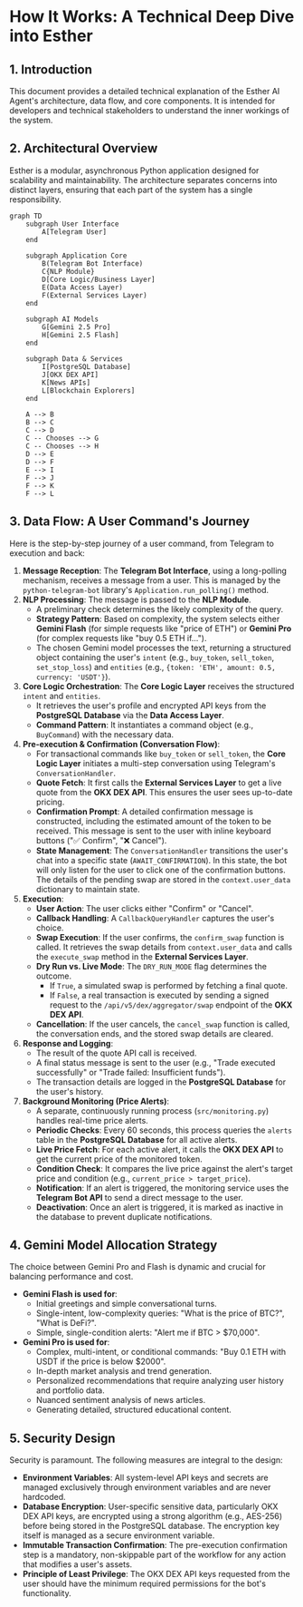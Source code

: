 # How It Works: A Technical Deep Dive into Esther

## 1. Introduction
This document provides a detailed technical explanation of the Esther AI Agent's architecture, data flow, and core components. It is intended for developers and technical stakeholders to understand the inner workings of the system.

## 2. Architectural Overview
Esther is a modular, asynchronous Python application designed for scalability and maintainability. The architecture separates concerns into distinct layers, ensuring that each part of the system has a single responsibility.

```mermaid
graph TD
    subgraph User Interface
        A[Telegram User]
    end

    subgraph Application Core
        B(Telegram Bot Interface)
        C{NLP Module}
        D[Core Logic/Business Layer]
        E(Data Access Layer)
        F(External Services Layer)
    end

    subgraph AI Models
        G[Gemini 2.5 Pro]
        H[Gemini 2.5 Flash]
    end

    subgraph Data & Services
        I[PostgreSQL Database]
        J[OKX DEX API]
        K[News APIs]
        L[Blockchain Explorers]
    end

    A --> B
    B --> C
    C --> D
    C -- Chooses --> G
    C -- Chooses --> H
    D --> E
    D --> F
    E --> I
    F --> J
    F --> K
    F --> L
```

## 3. Data Flow: A User Command's Journey

Here is the step-by-step journey of a user command, from Telegram to execution and back:

1.  **Message Reception**: The **Telegram Bot Interface**, using a long-polling mechanism, receives a message from a user. This is managed by the `python-telegram-bot` library's `Application.run_polling()` method.
2.  **NLP Processing**: The message is passed to the **NLP Module**.
    *   A preliminary check determines the likely complexity of the query.
    *   **Strategy Pattern**: Based on complexity, the system selects either **Gemini Flash** (for simple requests like "price of ETH") or **Gemini Pro** (for complex requests like "buy 0.5 ETH if...").
    *   The chosen Gemini model processes the text, returning a structured object containing the user's `intent` (e.g., `buy_token`, `sell_token`, `set_stop_loss`) and `entities` (e.g., `{token: 'ETH', amount: 0.5, currency: 'USDT'}`).
3.  **Core Logic Orchestration**: The **Core Logic Layer** receives the structured `intent` and `entities`.
    *   It retrieves the user's profile and encrypted API keys from the **PostgreSQL Database** via the **Data Access Layer**.
    *   **Command Pattern**: It instantiates a command object (e.g., `BuyCommand`) with the necessary data.
4.  **Pre-execution & Confirmation (Conversation Flow)**:
    *   For transactional commands like `buy_token` or `sell_token`, the **Core Logic Layer** initiates a multi-step conversation using Telegram's `ConversationHandler`.
    *   **Quote Fetch**: It first calls the **External Services Layer** to get a live quote from the **OKX DEX API**. This ensures the user sees up-to-date pricing.
    *   **Confirmation Prompt**: A detailed confirmation message is constructed, including the estimated amount of the token to be received. This message is sent to the user with inline keyboard buttons ("✅ Confirm", "❌ Cancel").
    *   **State Management**: The `ConversationHandler` transitions the user's chat into a specific state (`AWAIT_CONFIRMATION`). In this state, the bot will only listen for the user to click one of the confirmation buttons. The details of the pending swap are stored in the `context.user_data` dictionary to maintain state.
5.  **Execution**:
    *   **User Action**: The user clicks either "Confirm" or "Cancel".
    *   **Callback Handling**: A `CallbackQueryHandler` captures the user's choice.
    *   **Swap Execution**: If the user confirms, the `confirm_swap` function is called. It retrieves the swap details from `context.user_data` and calls the `execute_swap` method in the **External Services Layer**.
    *   **Dry Run vs. Live Mode**: The `DRY_RUN_MODE` flag determines the outcome.
        *   If `True`, a simulated swap is performed by fetching a final quote.
        *   If `False`, a real transaction is executed by sending a signed request to the `/api/v5/dex/aggregator/swap` endpoint of the **OKX DEX API**.
    *   **Cancellation**: If the user cancels, the `cancel_swap` function is called, the conversation ends, and the stored swap details are cleared.
6.  **Response and Logging**:
    *   The result of the quote API call is received.
    *   A final status message is sent to the user (e.g., "Trade executed successfully" or "Trade failed: Insufficient funds").
    *   The transaction details are logged in the **PostgreSQL Database** for the user's history.
7.  **Background Monitoring (Price Alerts)**:
    *   A separate, continuously running process (`src/monitoring.py`) handles real-time price alerts.
    *   **Periodic Checks**: Every 60 seconds, this process queries the `alerts` table in the **PostgreSQL Database** for all active alerts.
    *   **Live Price Fetch**: For each active alert, it calls the **OKX DEX API** to get the current price of the monitored token.
    *   **Condition Check**: It compares the live price against the alert's target price and condition (e.g., `current_price > target_price`).
    *   **Notification**: If an alert is triggered, the monitoring service uses the **Telegram Bot API** to send a direct message to the user.
    *   **Deactivation**: Once an alert is triggered, it is marked as inactive in the database to prevent duplicate notifications.

## 4. Gemini Model Allocation Strategy
The choice between Gemini Pro and Flash is dynamic and crucial for balancing performance and cost.

-   **Gemini Flash is used for**:
    -   Initial greetings and simple conversational turns.
    -   Single-intent, low-complexity queries: "What is the price of BTC?", "What is DeFi?".
    -   Simple, single-condition alerts: "Alert me if BTC > $70,000".
-   **Gemini Pro is used for**:
    -   Complex, multi-intent, or conditional commands: "Buy 0.1 ETH with USDT if the price is below $2000".
    -   In-depth market analysis and trend generation.
    -   Personalized recommendations that require analyzing user history and portfolio data.
    -   Nuanced sentiment analysis of news articles.
    -   Generating detailed, structured educational content.

## 5. Security Design
Security is paramount. The following measures are integral to the design:
-   **Environment Variables**: All system-level API keys and secrets are managed exclusively through environment variables and are never hardcoded.
-   **Database Encryption**: User-specific sensitive data, particularly OKX DEX API keys, are encrypted using a strong algorithm (e.g., AES-256) before being stored in the PostgreSQL database. The encryption key itself is managed as a secure environment variable.
-   **Immutable Transaction Confirmation**: The pre-execution confirmation step is a mandatory, non-skippable part of the workflow for any action that modifies a user's assets.
-   **Principle of Least Privilege**: The OKX DEX API keys requested from the user should have the minimum required permissions for the bot's functionality.
